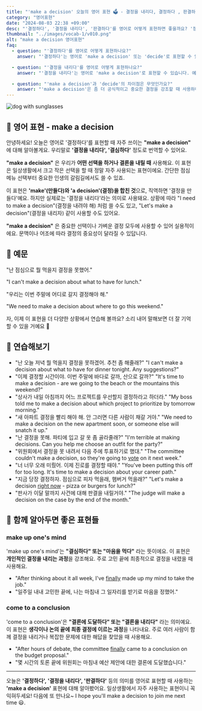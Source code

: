```yaml
---
title: "'make a decision' 오늘의 영어 표현 🗳️ - 결정을 내리다, 결정하다 , 판결하다  영어로"
category: "영어표현"
date: "2024-08-03 22:38 +09:00"
desc: "'결정하다', '결정을 내리다', '판결하다'를 영어로 어떻게 표현하면 좋을까요? '점심 메뉴를 결정했어요', '우리의 미래에 대해 중요한 결정을 내려야 해요' 등을 영어로 표현하는 법을 배워봅시다. 다양한 예문을 통해서 연습하고 본인의 표현으로 만들어 보세요."
thumbnail: "../images/vocab-1/v010.png"
alt: "make a decision 영어표현"
faq:
  - question: "'결정하다'를 영어로 어떻게 표현하나요?"
    answer: "'결정하다'는 영어로 'make a decision' 또는 'decide'로 표현할 수 있습니다. 예를 들어, '점심 메뉴를 결정했어요'는 'I made a decision about lunch' 또는 'I decided on lunch'로 말할 수 있습니다."

  - question: "'결정을 내리다'를 영어로 어떻게 표현하나요?"
    answer: "'결정을 내리다'는 영어로 'make a decision'로 표현할 수 있습니다. 예를 들어, '어려운 결정을 내려야 해요'는 'I have to make a difficult decision'로 말할 수 있습니다."

  - question: "'make a decision'과 'decide'의 차이점은 무엇인가요?"
    answer: "'make a decision'은 좀 더 공식적이고 중요한 결정을 강조할 때 사용하며, 결정 과정을 함께 나타냅니다. 반면 'decide'는 일상적이고 간단한 결정을 표현할 때 더 자주 사용합니다. 예를 들어, '우리의 미래에 대해 중요한 결정을 내려야 해요'는 'We need to make a decision about our future'로 표현하는 것이 적절합니다."
---
```


![dog with sunglasses](../images/vocab-1/v010-1.avif)

## 🌟 영어 표현 - make a decision

안녕하세요! 오늘은 영어로 '결정하다'를 표현할 때 자주 쓰이는 **"make a decision"** 에 대해 알아볼게요. 우리말로 **'결정을 내리다', '결심하다'** 정도로 번역할 수 있어요.

**"make a decision"** 은 우리가 **어떤 선택을 하거나 결론을 내릴 때** 사용해요. 이 표현은 일상생활에서 크고 작은 선택을 할 때 정말 자주 사용되는 표현이에요. 간단한 점심 메뉴 선택부터 중요한 인생의 갈림길에서도 쓸 수 있죠.

이 표현은 **'make'(만들다)와 'a decision'(결정)을 합친 것**으로, 직역하면 '결정을 만들다'예요. 하지만 실제로는 '결정을 내리다'라는 의미로 사용돼요. 상황에 따라 "I need to make a decision"(결정을 내려야 해) 처럼 쓸 수도 있고, "Let's make a decision"(결정을 내리자) 같이 사용할 수도 있어요.

**"make a decision"** 은 중요한 선택이나 가벼운 결정 모두에 사용할 수 있어 실용적이에요. 문맥이나 어조에 따라 결정의 중요성이 달라질 수 있답니다.

## 📖 예문

"난 점심으로 뭘 먹을지 결정을 못했어."

"I can't make a decision about what to have for lunch."

"우리는 이번 주말에 어디로 갈지 결정해야 해."

"We need to make a decision about where to go this weekend."

자, 이제 이 표현을 더 다양한 상황에서 연습해 볼까요? 소리 내어 말해보면 더 잘 기억할 수 있을 거예요 🚀

## 💬 연습해보기

<ul data-interactive-list>
  <li data-interactive-item>
    <span data-toggler>"난 오늘 저녁 뭘 먹을지 결정을 못하겠어. 추천 좀 해줄래?"</span>
    <span data-answer>"I can't make a decision about what to have for dinner tonight. Any suggestions?"</span>
  </li>
  <li data-interactive-item>
    <span data-toggler>"이제 결정할 시간이야. 이번 주말에 바다로 갈까, 산으로 갈까?"</span>
    <span data-answer>"It's time to make a decision - are we going to the beach or the mountains this weekend?"</span>
  </li>
  <li data-interactive-item>
    <span data-toggler>"상사가 내일 아침까지 어느 프로젝트를 우선할지 결정하라고 하더라."</span>
    <span data-answer>"My boss told me to make a decision about which project to prioritize by tomorrow morning."</span>
  </li>
  <li data-interactive-item>
    <span data-toggler>"새 아파트 결정을 빨리 해야 해. 안 그러면 다른 사람이 채갈 거야."</span>
    <span data-answer>"We need to make a decision on the new apartment soon, or someone else will snatch it up."</span>
  </li>
  <li data-interactive-item>
    <span data-toggler>"난 결정을 못해. 파티에 입고 갈 옷 좀 골라줄래?"</span>
    <span data-answer>"I'm terrible at making decisions. Can you help me choose an outfit for the party?"</span>
  </li>
  <li data-interactive-item>
    <span data-toggler>"위원회에서 결정을 못 내려서 다음 주에 투표하기로 했대."</span>
    <span data-answer>"The committee couldn't make a decision, so they're going to <a href="/blog/in-english/615.vote/">vote</a> on it next week."</span>
  </li>
  <li data-interactive-item>
    <span data-toggler>"너 너무 오래 미뤘어. 이제 진로를 결정할 때야."</span>
    <span data-answer>"You've been putting this off for too long. It's time to make a decision about your career path."</span>
  </li>
  <li data-interactive-item>
    <span data-toggler>"지금 당장 결정하자. 점심으로 피자 먹을래, 햄버거 먹을래?"</span>
    <span data-answer>"Let's make a decision <a href="/blog/in-english/525.right-now/">right now</a> - pizza or burgers for lunch?"</span>
  </li>
  <li data-interactive-item>
    <span data-toggler>"판사가 이달 말까지 사건에 대해 판결을 내릴거야."</span>
    <span data-answer>"The judge will make a decision on the case by the end of the month."</span>
  </li>
</ul>

## 🤝 함께 알아두면 좋은 표현들

### make up one's mind

'make up one's mind'는 **"결심하다" 또는 "마음을 먹다"** 라는 뜻이에요. 이 표현은 **개인적인 결정을 내리는 과정**을 강조해요. 주로 고민 끝에 최종적으로 결정을 내렸을 때 사용해요.

- "After thinking about it all week, I've [finally](/blog/in-english/182.finally/) made up my mind to take the job."
- "일주일 내내 고민한 끝에, 나는 마침내 그 일자리를 받기로 마음을 정했어."

### come to a conclusion

'come to a conclusion'은 **"결론에 도달하다" 또는 "결론을 내리다"** 라는 의미예요. 이 표현은 **생각이나 논의 끝에 최종 결정에 이르는 과정**을 나타내요. 주로 여러 사람이 함께 결정을 내리거나 복잡한 문제에 대한 해답을 찾았을 때 사용해요.

- "After hours of debate, the committee [finally](/blog/in-english/182.finally/) came to a conclusion on the budget proposal."
- "몇 시간의 토론 끝에 위원회는 마침내 예산 제안에 대한 결론에 도달했습니다."

---

오늘은 **'결정하다', '결정을 내리다', '판결하다'** 등의 의미를 영어로 표현할 때 사용하는 **'make a decision'** 표현에 대해 알아봤어요. 일상생활에서 자주 사용하는 표현이니 꼭 익혀두세요! 다음에 또 만나요~ I hope you'll make a decision to join me next time 😃.
